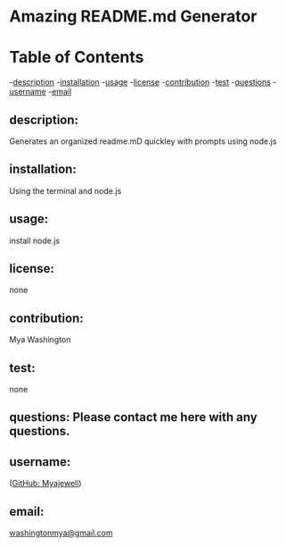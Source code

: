 # Amazing README.md Generator

  # Table of Contents
  -[description](#description)
  -[installation](#installation)
  -[usage](#usage)
  -[license](#license)
  -[contribution](#contribution)
  -[test](#test)
  -[questions](#questions)
  -[username](#username)
  -[email](#email)
      
  ## description:
  Generates an organized readme.mD quickley with prompts using node.js
     
  ## installation: 
  Using the terminal and node.js
     
  ## usage: 
  install node.js
     
  ## license: 
  none
     
  ## contribution: 
  Mya Washington
      
  ## test:
  none

  ## questions: Please contact me here with any questions.

  ## username:
  (<a href="https://github.com/Myajewell/Amazing_Readme-generator" target="_blank">GitHub: Myajewell</a>)
     
  ## email: 
  washingtonmya@gmail.com
